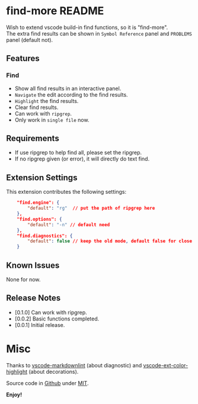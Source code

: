 # find-more README

Wish to extend vscode build-in find functions, so it is "find-more".  
The extra find results can be shown in `Symbol Reference` panel and `PROBLEMS` panel (default not).

## Features

### Find
- Show all find results in an interactive panel.
- `Navigate` the edit according to the find results.
- `Highlight` the find results.
- Clear find results.
- Can work with `ripgrep`.
- Only work in `single file` now.

[\\]: # (\!\[feature X\]\(images/feature-x.png\))

## Requirements

* If use ripgrep to help find all, please set the ripgrep.
* If no ripgrep given (or error), it will directly do text find.

## Extension Settings

This extension contributes the following settings:

```json
    "find.engine": {
        "default": "rg"  // put the path of ripgrep here
    },
    "find.options": {
        "default": "-n" // default need
    },
    "find.diagnostics": {
        "default": false // keep the old mode, default false for close
    }
```

## Known Issues
None for now.

## Release Notes
* [0.1.0] Can work with ripgrep.
* [0.0.2] Basic functions completed.
* [0.0.1] Initial release.

# Misc
Thanks to 
[vscode-markdownlint](https://github.com/DavidAnson/vscode-markdownlint) (about diagnostic)
and 
[vscode-ext-color-highlight](https://github.com/sergiirocks/vscode-ext-color-highlight) (about decorations).

Source code in [Github](https://github.com/FengYouzheng/vscode-find-more.git) under [MIT](https://mit-license.org/).

**Enjoy!**